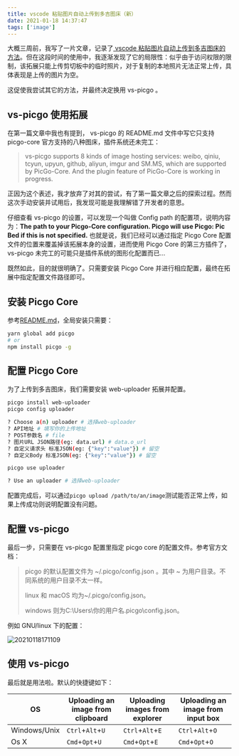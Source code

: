 ```yaml
---
title: vscode 粘贴图片自动上传到多吉图床（新）
date: 2021-01-18 14:37:47
tags: ['image']
---
```


大概三周前，我写了一片文章，记录了[ vscode 粘贴图片自动上传到多吉图床的方法](https://blog.allwens.work/uploadImageToDogedoge/)。但在这段时间的使用中，我逐渐发现了它的局限性：似乎由于访问权限的限制，该拓展只能上传剪切板中的临时照片，对于复制的本地照片无法正常上传，具体表现是上传的图片为空。

这促使我尝试其它的方法，并最终决定换用 vs-picgo 。

<!--more-->

## vs-picgo 使用拓展

在第一篇文章中我也有提到， vs-picgo 的 README.md 文件中写它只支持 picgo-core 官方支持的八种图床，插件系统还未完工：

> vs-picgo supports 8 kinds of image hosting services: weibo, qiniu, tcyun, upyun, github, aliyun, imgur and SM.MS, which are supported by PicGo-Core. And the plugin feature of PicGo-Core is working in progress.

正因为这个表述，我才放弃了对其的尝试，有了第一篇文章之后的探索过程。然而这次手动安装并试用后，我发现可能是我理解错了开发者的意思。

仔细查看 vs-picgo 的设置，可以发现一个叫做 Config path 的配置项，说明内容为：**The path to your Picgo-Core configuration. Picgo will use Picgo: Pic Bed if this is not specified.** 也就是说，我们已经可以通过指定 Picgo Core 配置文件的位置来覆盖掉该拓展本身的设置，进而使用 Picgo Core 的第三方插件了， vs-picgo 未完工的可能只是插件系统的图形化配置而已...

既然如此，目的就很明确了。只需要安装 Picgo Core 并进行相应配置，最终在拓展中指定配置文件路径即可。

## 安装 Picgo Core

参考[README.md](https://github.com/PicGo/PicGo-Core)，全局安装只需要：
```bash
yarn global add picgo
# or
npm install picgo -g
```

## 配置 Picgo Core

为了上传到多吉图床，我们需要安装 web-uploader 拓展并配置。
```bash
picgo install web-uploader
picgo config uploader

? Choose a(n) uploader # 选择web-uploader
? API地址 # 填写你的上传地址
? POST参数名 # file
? 图片URL JSON路径(eg: data.url) # data.o_url
? 自定义请求头 标准JSON(eg: {"key":"value"}) # 留空
? 自定义Body 标准JSON(eg: {"key":"value"}) # 留空

picgo use uploader

? Use an uploader # 选择web-uploader
```

配置完成后，可以通过`picgo upload /path/to/an/image`测试能否正常上传，如果上传成功则说明配置没有问题。

## 配置 vs-picgo

最后一步，只需要在 vs-picgo 配置里指定 picgo core 的配置文件。参考官方文档：

> picgo 的默认配置文件为 ~/.picgo/config.json 。其中 ~ 为用户目录。不同系统的用户目录不太一样。
>
> linux 和 macOS 均为~/.picgo/config.json。
>
> windows 则为C:\Users\你的用户名\.picgo\config.json。

例如 GNU/linux 下的配置：

![20210118171109](https://rmt.dogedoge.com/fetch/allwens-work/storage/20210118171109.png)

## 使用 vs-picgo

最后就是用法啦。默认的快捷键如下：

| OS           | Uploading an image from clipboard | Uploading images from explorer | Uploading an image from input box |
| ------------ | --------------------------------- | ------------------------------ | --------------------------------- |
| Windows/Unix | `Ctrl`+`Alt`+`U`                  | `Ctrl`+`Alt`+`E`               | `Ctrl`+`Alt`+`O`                  |
| Os X         | `Cmd`+`Opt`+`U`                   | `Cmd`+`Opt`+`E`                | `Cmd`+`Opt`+`O`                   |